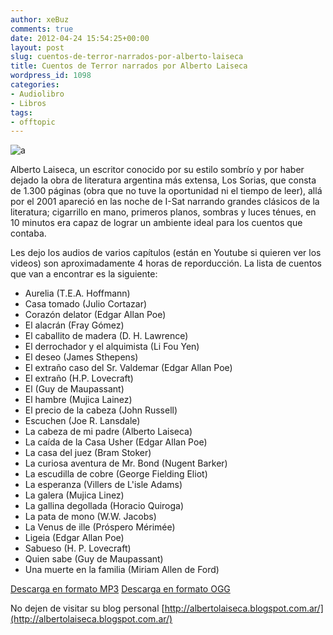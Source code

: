 ```yaml
---
author: xeBuz
comments: true
date: 2012-04-24 15:54:25+00:00
layout: post
slug: cuentos-de-terror-narrados-por-alberto-laiseca
title: Cuentos de Terror narrados por Alberto Laiseca
wordpress_id: 1098
categories:
- Audiolibro
- Libros
tags:
- offtopic
---
```


![a](http://i.imgur.com/FQsJ1G4.jpg)

Alberto Laiseca, un escritor conocido por su estilo sombrío y por haber dejado la obra de literatura argentina más extensa, Los Sorias, que consta de 1.300 páginas (obra que no tuve la oportunidad ni el tiempo de leer), allá por el 2001 apareció en las noche de I-Sat narrando grandes clásicos de la literatura; cigarrillo en mano, primeros planos, sombras y luces ténues, en 10 minutos era capaz de lograr un ambiente ideal para los cuentos que contaba.

Les dejo los audios de varios capítulos (están en Youtube si quieren ver los videos) son aproximadamente 4 horas de reporducción. La lista de cuentos que van a encontrar es la siguiente:




- Aurelia (T.E.A. Hoffmann)
- Casa tomado (Julio Cortazar)
- Corazón delator (Edgar Allan Poe)
- El alacrán (Fray Gómez)
- El caballito de madera (D. H. Lawrence)
- El derrochador y el alquimista (Li Fou Yen)
- El deseo (James Sthepens)
- El extraño caso del Sr. Valdemar (Edgar Allan Poe)
- El extraño (H.P. Lovecraft)
- El (Guy de Maupassant)
- El hambre (Mujica Lainez)
- El precio de la cabeza (John Russell)
- Escuchen (Joe R. Lansdale)
- La cabeza de mi padre (Alberto Laiseca)
- La caída de la Casa Usher (Edgar Allan Poe)
- La casa del juez (Bram Stoker)
- La curiosa aventura de Mr. Bond (Nugent Barker)
- La escudilla de cobre (George Fielding Eliot)
- La esperanza (Villers de L'isle Adams)
- La galera (Mujica Linez)
- La gallina degollada (Horacio Quiroga)
- La pata de mono (W.W. Jacobs)
- La Venus de ille (Próspero Mérimée)
- Ligeia (Edgar Allan Poe)
- Sabueso (H. P. Lovecraft)
- Quien sabe (Guy de Maupassant)
- Una muerte en la familia (Miriam Allen de Ford)



[Descarga en formato MP3](https://mega.nz/#!3IImGIAQ!JqYYuDDX1W_J85tBJ8EWxsaHH9zzp3vor1MTYfAQ9sc)
[Descarga en formato OGG](https://mega.nz/#!7JxWlKrI!3cvCLzYeHSYpg62DLoMfRsnW_L0dr6bia4UPfIyX75Y)



No dejen de visitar su blog personal [http://albertolaiseca.blogspot.com.ar/](http://albertolaiseca.blogspot.com.ar/)
